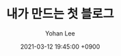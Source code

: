 ---
title: 내가 만드는 첫 블로그
author: Yohan Lee
date: 2021-03-12 19:45:00 +0900
categories: [Blogging]
tags: [jekyll,댁아리 아파]
pin: false
---
